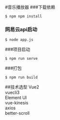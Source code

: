 #音乐播放器
###下载依赖
```
$ npm npm install
```
### 网易云api启动
```
$ node app.js
```
###项目启动
```
$ npm run serve
```
###打包
```
$ npm run build
```
##技术选型
Vue2<br>
vuecli3<br>
Element UI<br>
vue-kinesis<br>
axios<br>
better-scroll<br>

